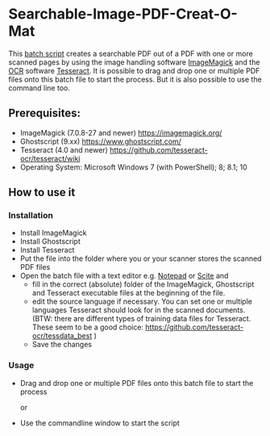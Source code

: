 # Searchable-Image-PDF-Creat-O-Mat
This [batch script](https://en.wikipedia.org/wiki/Batch_file) creates a searchable PDF out of a PDF with one or more scanned pages by using the image handling software [ImageMagick](https://en.wikipedia.org/wiki/ImageMagick) and the [OCR](https://en.wikipedia.org/wiki/Optical_character_recognition) software [Tesseract](https://en.wikipedia.org/wiki/Tesseract_(software)).
It is possible to drag and drop one or multiple PDF files onto this batch file to start the process. But it is also possible to use the command line too.

## Prerequisites:
* ImageMagick (7.0.8-27 and newer) https://imagemagick.org/
* Ghostscript (9.xx) https://www.ghostscript.com/
* Tesseract (4.0 and newer) https://github.com/tesseract-ocr/tesseract/wiki
* Operating System: Microsoft Windows 7 (with PowerShell); 8; 8.1; 10

## How to use it
### Installation
* Install ImageMagick
* Install Ghostscript
* Install Tesseract
* Put the file into the folder where you or your scanner stores the scanned PDF files
* Open the batch file with a text editor e.g. [Notepad](https://en.wikipedia.org/wiki/Microsoft_Notepad) or [Scite](https://en.wikipedia.org/wiki/SciTE) and 
    - fill in the correct (absolute) folder of the ImageMagick, Ghostscript and Tesseract executable files at the beginning of the file.
    - edit the source language if necessary. You can set one or multiple languages Tesseract should look for in the scanned documents. (BTW: there are different types of training data files for Tesseract. These seem to be a good choice: https://github.com/tesseract-ocr/tessdata_best )
    - Save the changes
### Usage
* Drag and drop one or multiple PDF files onto this batch file to start the process 

  or

* Use the commandline window to start the script _<script filename> [pdf filename #1] [pdf filename #2] ... [pdf filename #n]_

### The Process
- The script uses Imagemagick and Ghostscript to extract the sacanned pages from the PDF file and store them tempararily in a subfolder of the current batch file location.
- Imagemagick will then be used to deskew the image files in order to get better OCR results (there is an option the prevent that).
- The temporary image files will then be processed by Tesseract which creates a new PDF file with a searchable text layer.
- Afterwards Ghostscript will be used to repack the PDF file in order to get smaller file (there is an option the prevent that). 
- The batch file will create also a further subfolder (\searchable_PDF) to store the searchable PDF files there.

